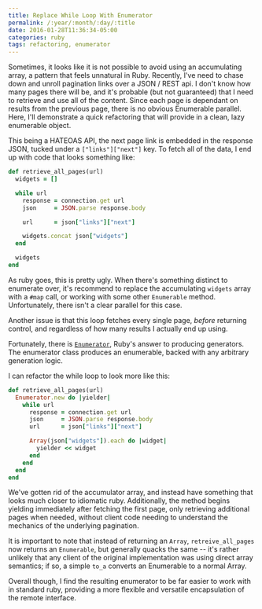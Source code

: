 ```yaml
---
title: Replace While Loop With Enumerator
permalink: /:year/:month/:day/:title
date: 2016-01-28T11:36:34-05:00
categories: ruby
tags: refactoring, enumerator
---
```


Sometimes, it looks like it is not possible to avoid using an accumulating array, a pattern that feels unnatural in Ruby. Recently, I've need to chase down and unroll pagination links over a JSON / REST api.  I don't know how many pages there will be, and it's probable (but not guaranteed) that I need to retrieve and use all of the content. Since each page is dependant on results from the previous page, there is no obvious Enumerable parallel.  Here, I'll demonstrate a quick refactoring that will provide in a clean, lazy enumerable object.

<!-- more -->

This being a HATEOAS API, the next page link is embedded in the response JSON,
tucked under a `["links"]["next"]` key.  To fetch all of the data, I end up with
code that looks something like:

```ruby
def retrieve_all_pages(url)
  widgets = []

  while url
    response = connection.get url
    json     = JSON.parse response.body

    url      = json["links"]["next"]

    widgets.concat json["widgets"]
  end

  widgets
end
```

As ruby goes, this is pretty ugly.  When there's something distinct to
enumerate over, it's recommend to replace the accumulating `widgets` array with
a `#map` call, or working with some other `Enumerable` method.  Unfortunately,
there isn't a clear parallel for this case.

Another issue is that this loop fetches every single page, _before_ returning
control, and regardless of how many results I actually end up using.

Fortunately, there is [`Enumerator`][1], Ruby's answer to producing generators.
The enumerator class produces an enumerable, backed with any arbitrary
generation logic.


I can refactor the while loop to look more like this:

```ruby
def retrieve_all_pages(url)
  Enumerator.new do |yielder|
    while url
      response = connection.get url
      json     = JSON.parse response.body
      url      = json["links"]["next"]

      Array(json["widgets"]).each do |widget|
        yielder << widget
      end
    end
  end
end
```

We've gotten rid of the accumulator array, and instead have something
that looks much closer to idiomatic ruby.  Additionally, the method begins
yielding immediately after fetching the first page, only retrieving additional
pages when needed, without client code needing to understand the mechanics of
the underlying pagination.

It is important to note that instead of returning an `Array`,
`retreive_all_pages` now returns an `Enumerable`, but generally quacks the same
-- it's rather unlikely that any client of the original implementation was
using direct array semantics; if so, a simple `to_a` converts an Enumerable to
a normal Array.

Overall though, I find the resulting enumerator to be far easier to work with
in standard ruby, providing a more flexible and versatile encapsulation of the
remote interface.


[1]: http://docs.ruby-lang.org/en/2.3.0/Enumerator.html
